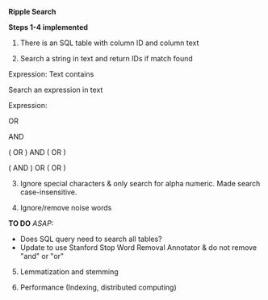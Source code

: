 **Ripple Search**

**Steps 1-4 implemented**

1. There is an SQL table with column ID and column text

2. Search a string in text and return IDs if match found 

Expression: Text contains <String> 

Search an expression in text  

Expression: 

<String> OR <String> 

<String> AND <String> 

(<String> OR <String>) AND (<String> OR <String>) 

(<String> AND <String>) OR (<String> OR <String>) 

3. Ignore special characters & only search for alpha numeric. Made search case-insensitive.

4. Ignore/remove noise words

**TO DO**
_ASAP:_
* Does SQL query need to search all tables?
* Update to use Stanford Stop Word Removal Annotator & do not remove "and" or "or"

5. Lemmatization and stemming 

6. Performance (Indexing, distributed computing)